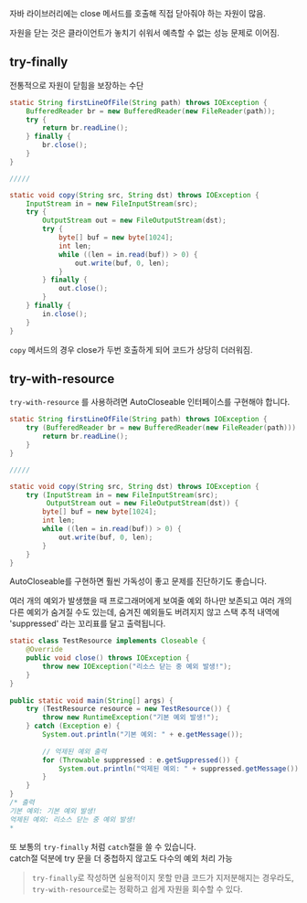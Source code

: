 자바 라이브러리에는 close 메서드를 호출해 직접 닫아줘야 하는 자원이 많음.

자원을 닫는 것은 클라이언트가 놓치기 쉬워서 예측할 수 없는 성능 문제로 이어짐.

## try-finally
전통적으로 자원이 닫힘을 보장하는 수단

```java
static String firstLineOfFile(String path) throws IOException {  
    BufferedReader br = new BufferedReader(new FileReader(path));  
    try {  
        return br.readLine();  
    } finally {  
        br.close();  
    }  
}

/////

static void copy(String src, String dst) throws IOException {  
    InputStream in = new FileInputStream(src);  
    try {  
        OutputStream out = new FileOutputStream(dst);  
        try {  
            byte[] buf = new byte[1024];  
            int len;  
            while ((len = in.read(buf)) > 0) {  
                out.write(buf, 0, len);  
            }  
        } finally {  
            out.close();  
        }  
    } finally {  
        in.close();  
    }  
}
```

`copy` 메서드의 경우 close가 두번 호출하게 되어 코드가 상당히 더러워짐.

## try-with-resource
`try-with-resource` 를 사용하려면 AutoCloseable 인터페이스를 구현해야 합니다.

```java
static String firstLineOfFile(String path) throws IOException {  
    try (BufferedReader br = new BufferedReader(new FileReader(path))) {  
        return br.readLine();  
    }
}

/////

static void copy(String src, String dst) throws IOException {  
    try (InputStream in = new FileInputStream(src);  
         OutputStream out = new FileOutputStream(dst)) {  
        byte[] buf = new byte[1024];  
        int len;  
        while ((len = in.read(buf)) > 0) {  
            out.write(buf, 0, len);  
        }  
    }
}
```

AutoCloseable를 구현하면 훨씬 가독성이 좋고 문제를 진단하기도 좋습니다.

여러 개의 예외가 발생했을 때 프로그래머에게 보여줄 예외 하나만 보존되고 여러 개의 다른 예외가 숨겨질 수도 있는데, 숨겨진 예외들도 버려지지 않고 스택 추적 내역에 'suppressed' 라는 꼬리표를 달고 출력됩니다.

```java
static class TestResource implements Closeable {  
    @Override  
    public void close() throws IOException {  
        throw new IOException("리소스 닫는 중 예외 발생!");  
    }  
}  
  
public static void main(String[] args) {  
    try (TestResource resource = new TestResource()) {  
        throw new RuntimeException("기본 예외 발생!");  
    } catch (Exception e) {  
        System.out.println("기본 예외: " + e.getMessage());  
  
        // 억제된 예외 출력  
        for (Throwable suppressed : e.getSuppressed()) {  
            System.out.println("억제된 예외: " + suppressed.getMessage());  
        }  
    }  
}
/* 출력
기본 예외: 기본 예외 발생!
억제된 예외: 리소스 닫는 중 예외 발생!
*
```

또 보통의 `try-finally` 처럼 `catch`절을 쓸 수 있습니다.  
catch절 덕분에 try 문을 더 중첩하지 않고도 다수의 예외 처리 가능

>`try-finally`로 작성하면 실용적이지 못할 만큼 코드가 지저분해지는 경우라도, `try-with-resource`로는 정확하고 쉽게 자원을 회수할 수 있다.
